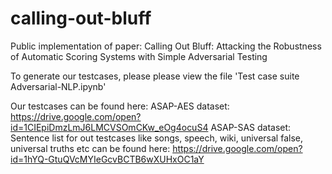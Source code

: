 # calling-out-bluff

Public implementation of paper: Calling Out Bluff: Attacking the Robustness of Automatic Scoring Systems with Simple Adversarial Testing

To generate our testcases, please please view the file 'Test case suite Adversarial-NLP.ipynb'

Our testcases can be found here:
ASAP-AES dataset: https://drive.google.com/open?id=1CIEpiDmzLmJ6LMCVSOmCKw_eOg4ocuS4
ASAP-SAS dataset: 
Sentence list for out testcases like songs, speech, wiki, universal false, universal truths etc can be found here: https://drive.google.com/open?id=1hYQ-GtuQVcMYIeGcvBCTB6wXUHxOC1aY

